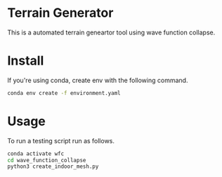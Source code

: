 # Terrain Generator
This is a automated terrain geneartor tool using wave function collapse.

# Install
If you're using conda, create env with the following command.
```bash
conda env create -f environment.yaml
```

# Usage
To run a testing script run as follows.
```bash
conda activate wfc
cd wave_function_collapse
python3 create_indoor_mesh.py
```
